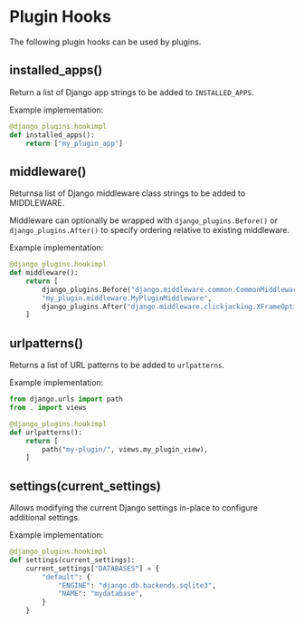 # Plugin Hooks

The following plugin hooks can be used by plugins.

## installed_apps()

Return a list of Django app strings to be added to `INSTALLED_APPS`.

Example implementation:

```python
@django_plugins.hookimpl
def installed_apps():
    return ["my_plugin_app"]
```

## middleware()

Returnsa list of Django middleware class strings to be added to MIDDLEWARE.

Middleware can optionally be wrapped with `django_plugins.Before()` or `django_plugins.After()` to specify ordering relative to existing middleware.

Example implementation:

```python
@django_plugins.hookimpl
def middleware():
    return [
        django_plugins.Before("django.middleware.common.CommonMiddleware"),
        "my_plugin.middleware.MyPluginMiddleware",
        django_plugins.After("django.middleware.clickjacking.XFrameOptionsMiddleware")
    ]
```

## urlpatterns()

Returns a list of URL patterns to be added to `urlpatterns`.

Example implementation:

```python
from django.urls import path
from . import views

@django_plugins.hookimpl
def urlpatterns():
    return [
        path("my-plugin/", views.my_plugin_view),
    ]
```

## settings(current_settings)

Allows modifying the current Django settings in-place to configure additional settings.

Example implementation:

```python
@django_plugins.hookimpl
def settings(current_settings):
    current_settings["DATABASES"] = {
        "default": {
            "ENGINE": "django.db.backends.sqlite3",
            "NAME": "mydatabase",
        }
    }
```
